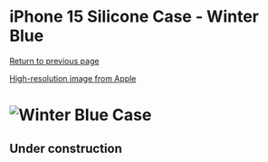 # iPhone 15 Silicone Case - Winter Blue

[Return to previous page](/iphone_15)

[High-resolution image from Apple](https://store.storeimages.cdn-apple.com/8756/as-images.apple.com/is//MT0Y3?wid=4500&hei=4500&fmt=png)

# ![Winter Blue Case](/everyphone/MT0Y3.png)

## Under construction
